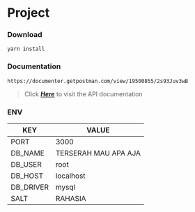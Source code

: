 # Project

### **Download**

```
yarn install
```

### **Documentation**

```
https://documenter.getpostman.com/view/19500855/2s93Juv3wB
```

> Click **_[Here](https://documenter.getpostman.com/view/19500855/2s93Juv3wB)_** to visit the API documentation

### **ENV**

| KEY       | VALUE                |
| --------- | -------------------- |
| PORT      | 3000                 |
| DB_NAME   | TERSERAH MAU APA AJA |
| DB_USER   | root                 |
| DB_HOST   | localhost            |
| DB_DRIVER | mysql                |
| SALT      | RAHASIA              |
